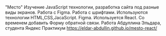 "Место"
Изучение JavaScript технологии, разработка сайта под разные виды экранов. Работа с Figma. Работа с шрифтами.
Используются технологии HTML,CSS,JacaScript. Figma.
Используется React.
Со временем добавить Форму обратной связи.
Работа Абдуллина Эльдара, студента Яндекс Практикум https://eldar-abdullin.github.io/mesto-react/
